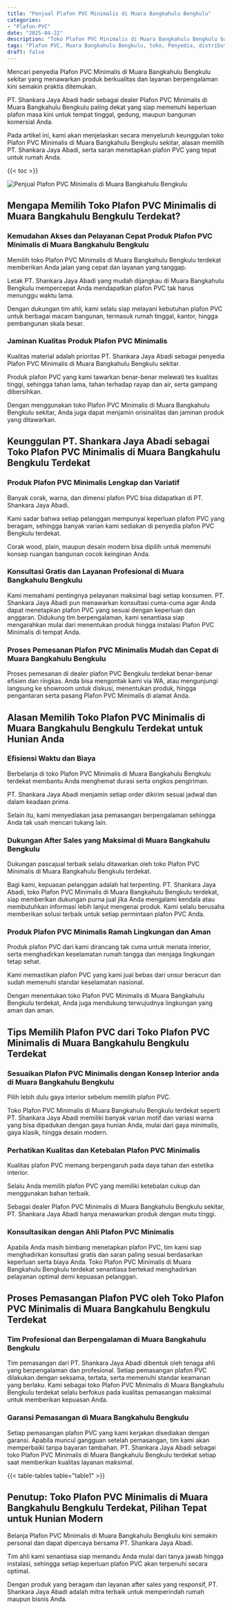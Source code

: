 ```yaml
---
title: "Penjual Plafon PVC Minimalis di Muara Bangkahulu Bengkulu"
categories: 
- "Plafon-PVC"
date: "2025-04-22"
description: "Toko Plafon PVC Minimalis di Muara Bangkahulu Bengkulu bagi hunian, perkantoran, serta gerai. Produk berkualitas, beragam motif, variasi warna elegan, dengan jasa instalasi ditangani oleh teknisi profesional serta garansi resmi!|Layanan penjualan Plafon PVC Minimalis di Muara Bangkahulu Bengkulu bagi keperluan tempat tinggal, office, maupun gerai, dengan plafon berkualitas dan pemasangan oleh teknisi profesional serta jaminan resmi.|Solusi Plafon PVC Minimalis di Muara Bangkahulu Bengkulu yang andal bagi hunian, office, serta toko, dengan produk terbaik dan instalasi ditangani oleh tim berpengalaman dan garansi resmi.|Penjualan Plafon PVC Minimalis di Muara Bangkahulu Bengkulu untuk rumah, perkantoran, serta toko, dengan produk unggulan dan penempatan ditangani oleh teknisi profesional, lengkap beserta garansi resmi.}"
tags: "Plafon PVC, Muara Bangkahulu Bengkulu, toko, Penyedia, distributor"
draft: false
---
```


Mencari penyedia Plafon PVC Minimalis di Muara Bangkahulu Bengkulu sekitar yang menawarkan produk berkualitas dan layanan berpengalaman kini semakin praktis ditemukan.

PT. Shankara Jaya Abadi hadir sebagai dealer Plafon PVC Minimalis di Muara Bangkahulu Bengkulu paling dekat yang siap memenuhi keperluan plafon masa kini untuk tempat tinggal, gedung, maupun bangunan komersial Anda.

Pada artikel ini, kami akan menjelaskan secara menyeluruh keunggulan toko Plafon PVC Minimalis di Muara Bangkahulu Bengkulu sekitar, alasan memilih PT. Shankara Jaya Abadi, serta saran menetapkan plafon PVC yang tepat untuk rumah Anda.

{{< toc >}}

![Penjual Plafon PVC Minimalis di Muara Bangkahulu Bengkulu](/images/Plafon-PVC/Penjual-Plafon-PVC-Minimalis-di-Muara-Bangkahulu-Bengkulu.png)


## Mengapa Memilih Toko Plafon PVC Minimalis di Muara Bangkahulu Bengkulu Terdekat?

### Kemudahan Akses dan Pelayanan Cepat Produk Plafon PVC Minimalis di Muara Bangkahulu Bengkulu

Memilih toko Plafon PVC Minimalis di Muara Bangkahulu Bengkulu terdekat memberikan Anda jalan yang cepat dan layanan yang tanggap.

Letak PT. Shankara Jaya Abadi yang mudah dijangkau di Muara Bangkahulu Bengkulu mempercepat Anda mendapatkan plafon PVC tak harus menunggu waktu lama.

Dengan dukungan tim ahli, kami selalu siap melayani kebutuhan plafon PVC untuk berbagai macam bangunan, termasuk rumah tinggal, kantor, hingga pembangunan skala besar.

### Jaminan Kualitas Produk Plafon PVC Minimalis

Kualitas material adalah prioritas PT. Shankara Jaya Abadi sebagai penyedia Plafon PVC Minimalis di Muara Bangkahulu Bengkulu sekitar.

Produk plafon PVC yang kami tawarkan benar-benar melewati tes kualitas tinggi, sehingga tahan lama, tahan terhadap rayap dan air, serta gampang dibersihkan.

Dengan menggunakan toko Plafon PVC Minimalis di Muara Bangkahulu Bengkulu sekitar, Anda juga dapat menjamin orisinalitas dan jaminan produk yang ditawarkan.

## Keunggulan PT. Shankara Jaya Abadi sebagai Toko Plafon PVC Minimalis di Muara Bangkahulu Bengkulu Terdekat

### Produk Plafon PVC Minimalis Lengkap dan Variatif

Banyak corak, warna, dan dimensi plafon PVC bisa didapatkan di PT. Shankara Jaya Abadi.

Kami sadar bahwa setiap pelanggan mempunyai keperluan plafon PVC yang beragam, sehingga banyak varian kami sediakan di penyedia plafon PVC Bengkulu terdekat.

Corak wood, plain, maupun desain modern bisa dipilih untuk memenuhi konsep ruangan bangunan cocok keinginan Anda.

### Konsultasi Gratis dan Layanan Profesional di Muara Bangkahulu Bengkulu

Kami memahami pentingnya pelayanan maksimal bagi setiap konsumen. PT. Shankara Jaya Abadi pun menawarkan konsultasi cuma-cuma agar Anda dapat menetapkan plafon PVC yang sesuai dengan keperluan dan anggaran. Didukung tim berpengalaman, kami senantiasa siap mengarahkan mulai dari menentukan produk hingga instalasi Plafon PVC Minimalis di tempat Anda.

### Proses Pemesanan Plafon PVC Minimalis Mudah dan Cepat di Muara Bangkahulu Bengkulu

Proses pemesanan di dealer plafon PVC Bengkulu terdekat benar-benar efisien dan ringkas. Anda bisa mengontak kami via WA, atau mengunjungi langsung ke showroom untuk diskusi, menentukan produk, hingga pengantaran serta pasang Plafon PVC Minimalis di alamat Anda.

## Alasan Memilih Toko Plafon PVC Minimalis di Muara Bangkahulu Bengkulu Terdekat untuk Hunian Anda

### Efisiensi Waktu dan Biaya

Berbelanja di toko Plafon PVC Minimalis di Muara Bangkahulu Bengkulu terdekat membantu Anda menghemat durasi serta ongkos pengiriman.

PT. Shankara Jaya Abadi menjamin setiap order dikirim sesuai jadwal dan dalam keadaan prima.

Selain itu, kami menyediakan jasa pemasangan berpengalaman sehingga Anda tak usah mencari tukang lain.

### Dukungan After Sales yang Maksimal di Muara Bangkahulu Bengkulu

Dukungan pascajual terbaik selalu ditawarkan oleh toko Plafon PVC Minimalis di Muara Bangkahulu Bengkulu terdekat.

Bagi kami, kepuasan pelanggan adalah hal terpenting. PT. Shankara Jaya Abadi, toko Plafon PVC Minimalis di Muara Bangkahulu Bengkulu terdekat, siap memberikan dukungan purna jual jika Anda mengalami kendala atau membutuhkan informasi lebih lanjut mengenai produk. Kami selalu berusaha memberikan solusi terbaik untuk setiap permintaan plafon PVC Anda.

### Produk Plafon PVC Minimalis Ramah Lingkungan dan Aman

Produk plafon PVC dari kami dirancang tak cuma untuk menata interior, serta menghadirkan keselamatan rumah tangga dan menjaga lingkungan tetap sehat.

Kami memastikan plafon PVC yang kami jual bebas dari unsur beracun dan sudah memenuhi standar keselamatan nasional.

Dengan menentukan toko Plafon PVC Minimalis di Muara Bangkahulu Bengkulu terdekat, Anda juga mendukung terwujudnya lingkungan yang aman dan aman.

## Tips Memilih Plafon PVC dari Toko Plafon PVC Minimalis di Muara Bangkahulu Bengkulu Terdekat

### Sesuaikan Plafon PVC Minimalis dengan Konsep Interior anda di Muara Bangkahulu Bengkulu

Pilih lebih dulu gaya interior sebelum memilih plafon PVC.

Toko Plafon PVC Minimalis di Muara Bangkahulu Bengkulu terdekat seperti PT. Shankara Jaya Abadi memiliki banyak varian motif dan variasi warna yang bisa dipadukan dengan gaya hunian Anda, mulai dari gaya minimalis, gaya klasik, hingga desain modern.

### Perhatikan Kualitas dan Ketebalan Plafon PVC Minimalis

Kualitas plafon PVC memang berpengaruh pada daya tahan dan estetika interior.

Selalu Anda memilih plafon PVC yang memiliki ketebalan cukup dan menggunakan bahan terbaik.

Sebagai dealer Plafon PVC Minimalis di Muara Bangkahulu Bengkulu sekitar, PT. Shankara Jaya Abadi hanya menawarkan produk dengan mutu tinggi.

### Konsultasikan dengan Ahli Plafon PVC Minimalis

Apabila Anda masih bimbang menetapkan plafon PVC, tim kami siap menghadirkan konsultasi gratis dan saran paling sesuai berdasarkan keperluan serta biaya Anda. Toko Plafon PVC Minimalis di Muara Bangkahulu Bengkulu terdekat senantiasa bertekad menghadirkan pelayanan optimal demi kepuasan pelanggan.

## Proses Pemasangan Plafon PVC oleh Toko Plafon PVC Minimalis di Muara Bangkahulu Bengkulu Terdekat

### Tim Profesional dan Berpengalaman di Muara Bangkahulu Bengkulu

Tim pemasangan dari PT. Shankara Jaya Abadi dibentuk oleh tenaga ahli yang berpengalaman dan profesional. Setiap pemasangan plafon PVC dilakukan dengan seksama, tertata, serta memenuhi standar keamanan yang berlaku. Kami sebagai toko Plafon PVC Minimalis di Muara Bangkahulu Bengkulu terdekat selalu berfokus pada kualitas pemasangan maksimal untuk memberikan kepuasan Anda.

### Garansi Pemasangan di Muara Bangkahulu Bengkulu

Setiap pemasangan plafon PVC yang kami kerjakan disediakan dengan garansi. Apabila muncul gangguan setelah pemasangan, tim kami akan memperbaiki tanpa bayaran tambahan. PT. Shankara Jaya Abadi sebagai toko Plafon PVC Minimalis di Muara Bangkahulu Bengkulu terdekat setiap saat memberikan kualitas layanan maksimal.

{{< table-tables table="table1" >}}

## Penutup: Toko Plafon PVC Minimalis di Muara Bangkahulu Bengkulu Terdekat, Pilihan Tepat untuk Hunian Modern

Belanja Plafon PVC Minimalis di Muara Bangkahulu Bengkulu kini semakin personal dan dapat dipercaya bersama PT. Shankara Jaya Abadi.

Tim ahli kami senantiasa siap memandu Anda mulai dari tanya jawab hingga instalasi, sehingga setiap keperluan plafon PVC akan terpenuhi secara optimal.

Dengan produk yang beragam dan layanan after sales yang responsif, PT. Shankara Jaya Abadi adalah mitra terbaik untuk memperindah rumah maupun bisnis Anda.